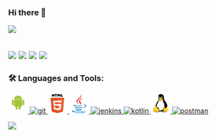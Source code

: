 ### Hi there 👋

<!--
<h1>Hi there, I'm Maxim
<img src="https://github.com/blackcater/blackcater/raw/main/images/Hi.gif" height="32"/></h1>
-->
![](https://github-profile-summary-cards.vercel.app/api/cards/profile-details?username=MaximKrasikov&theme=solarized_dark)

![](https://github-profile-summary-cards.vercel.app/api/cards/most-commit-language?username=MaximKrasikov&theme=solarized_dark)
![](https://github-profile-summary-cards.vercel.app/api/cards/repos-per-language?username=MaximKrasikov&theme=solarized_dark)
![](https://github-profile-summary-cards.vercel.app/api/cards/stats?username=MaximKrasikov&theme=solarized_dark)
![](https://github-profile-summary-cards.vercel.app/api/cards/productive-time?username=MaximKrasikov&theme=solarized_dark)
---

<h3 align="left">🛠️ Languages and Tools:</h3>
<p align="left"> 
<a href="https://developer.android.com" target="_blank" rel="noreferrer"> <img src="https://raw.githubusercontent.com/devicons/devicon/master/icons/android/android-original-wordmark.svg" alt="android" width="40" height="40"/> </a>  
<a href="https://git-scm.com/" target="_blank" rel="noreferrer"> <img src="https://www.vectorlogo.zone/logos/git-scm/git-scm-icon.svg" alt="git" width="40" height="40"/> </a> 
<a href="https://www.w3.org/html/" target="_blank" rel="noreferrer"> <img src="https://raw.githubusercontent.com/devicons/devicon/master/icons/html5/html5-original-wordmark.svg" alt="html5" width="40" height="40"/> </a> 
<a href="https://www.java.com" target="_blank" rel="noreferrer"> <img src="https://raw.githubusercontent.com/devicons/devicon/master/icons/java/java-original.svg" alt="java" width="40" height="40"/> </a> 
<a href="https://www.jenkins.io" target="_blank" rel="noreferrer"> <img src="https://www.vectorlogo.zone/logos/jenkins/jenkins-icon.svg" alt="jenkins" width="40" height="40"/> </a> 
<a href="https://kotlinlang.org" target="_blank" rel="noreferrer"> <img src="https://www.vectorlogo.zone/logos/kotlinlang/kotlinlang-icon.svg" alt="kotlin" width="40" height="40"/> </a> 
<a href="https://www.linux.org/" target="_blank" rel="noreferrer"> <img src="https://raw.githubusercontent.com/devicons/devicon/master/icons/linux/linux-original.svg" alt="linux" width="40" height="40"/> </a> 
<a href="https://postman.com" target="_blank" rel="noreferrer"> <img src="https://www.vectorlogo.zone/logos/getpostman/getpostman-icon.svg" alt="postman" width="40" height="40"/> </a> 


![](https://komarev.com/ghpvc/?username=MaximKrasikov)
<!--
**MaximKrasikov/MaximKrasikov** is a ✨ _special_ ✨ repository because its `README.md` (this file) appears on your GitHub profile.

Here are some ideas to get you started:

- 🔭 I’m currently working on ...
- 🌱 I’m currently learning ...
- 👯 I’m looking to collaborate on ...
- 🤔 I’m looking for help with ...
- 💬 Ask me about ...
- 📫 How to reach me: ...
- 😄 Pronouns: ...
- ⚡ Fun fact: ...
-->
